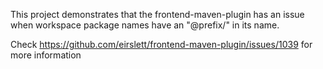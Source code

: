 This project demonstrates that the frontend-maven-plugin has an issue when workspace package names have an "@prefix/" in its name.

Check https://github.com/eirslett/frontend-maven-plugin/issues/1039 for more information
